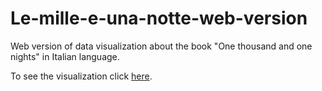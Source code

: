 # Le-mille-e-una-notte-web-version
Web version of data visualization about the book "One thousand and one nights" in Italian language. 

To see the visualization click [here](https://cocuma22.github.io/Le-mille-e-una-notte-web-version/).
